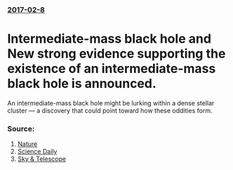 ### [2017-02-8](/news/2017/02/8/index.md)

# Intermediate-mass black hole and New strong evidence supporting the existence of an intermediate-mass black hole is announced. 

An intermediate-mass black hole might be lurking within a dense stellar cluster — a discovery that could point toward how these oddities form.


### Source:

1. [Nature](http://www.nature.com/nature/journal/v542/n7640/full/nature21361.html)
2. [Science Daily](https://www.sciencedaily.com/releases/2017/02/170208131755.htm)
3. [Sky & Telescope](http://www.skyandtelescope.com/astronomy-news/best-evidence-yet-for-an-intermediate-mass-black-hole/)
